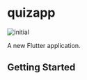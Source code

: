 # quizapp

![initial](https://user-images.githubusercontent.com/61446585/81687851-385e5b80-9494-11ea-874a-146d7f53cb36.png)

A new Flutter application.

## Getting Started


